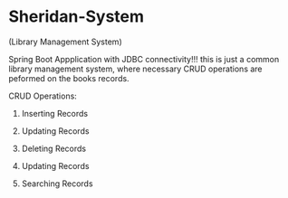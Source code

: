 # Sheridan-System
(Library Management System)

Spring Boot Appplication with JDBC connectivity!!! this is just a common library management system, where necessary CRUD operations are peformed on the books records.

CRUD Operations:

1. Inserting Records

2. Updating Records

3. Deleting Records

4. Updating Records

5. Searching Records
